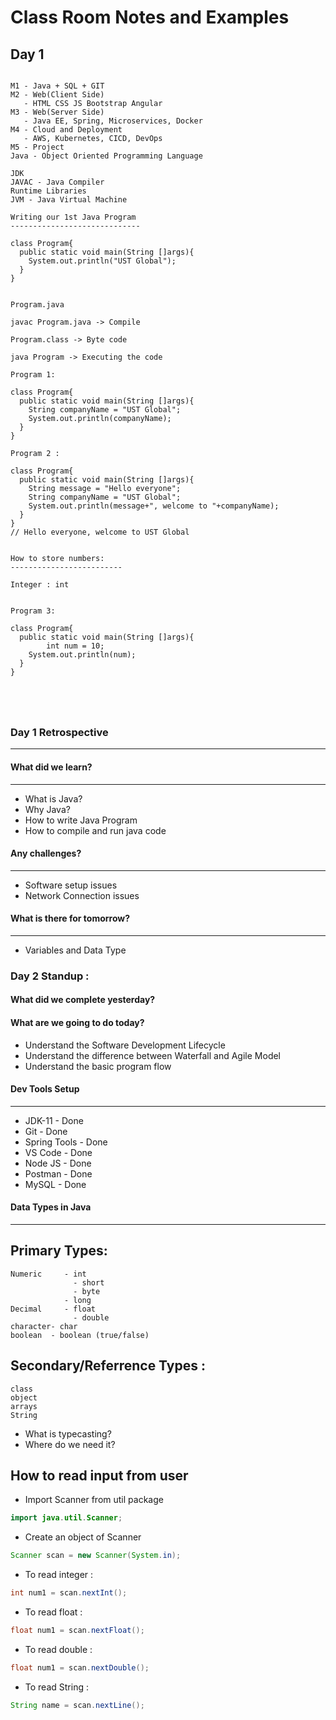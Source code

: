 # Class Room Notes and Examples

## Day 1

```text

M1 - Java + SQL + GIT
M2 - Web(Client Side)
   - HTML CSS JS Bootstrap Angular
M3 - Web(Server Side)
   - Java EE, Spring, Microservices, Docker
M4 - Cloud and Deployment
   - AWS, Kubernetes, CICD, DevOps
M5 - Project
Java - Object Oriented Programming Language

JDK
JAVAC - Java Compiler
Runtime Libraries
JVM - Java Virtual Machine

Writing our 1st Java Program
-----------------------------

class Program{
  public static void main(String []args){
	System.out.println("UST Global");
  }
}


Program.java

javac Program.java -> Compile

Program.class -> Byte code

java Program -> Executing the code

Program 1:

class Program{
  public static void main(String []args){
	String companyName = "UST Global";
	System.out.println(companyName);
  }
}

Program 2 :

class Program{
  public static void main(String []args){
    String message = "Hello everyone";
	String companyName = "UST Global";
	System.out.println(message+", welcome to "+companyName);
  }
}
// Hello everyone, welcome to UST Global


How to store numbers:
-------------------------

Integer : int 


Program 3:

class Program{
  public static void main(String []args){
    	int num = 10;
	System.out.println(num);
  }
}





```

### Day 1 Retrospective
-------------------
#### What did we learn?
-------------
* What is Java?
* Why Java?
* How to write Java Program
* How to compile and run java code

#### Any challenges?
--------------
* Software setup issues
* Network Connection issues

#### What is there for tomorrow?
-----------------------------
* Variables and Data Type


### Day 2 Standup :
#### What did we complete yesterday?


#### What are we going to do today?
 - Understand the Software Development Lifecycle
 - Understand the difference between Waterfall and Agile Model
 - Understand the basic program flow

#### Dev Tools Setup
-----------------
* JDK-11 - Done
* Git - Done
* Spring Tools - Done
* VS Code - Done
* Node JS - Done
* Postman - Done
* MySQL - Done


#### Data Types in Java
---------------------
Primary Types:
---------------
```text
Numeric 	- int
	    	  - short
		      - byte
		    - long
Decimal 	- float
		      - double
character- char
boolean  - boolean (true/false)

```
Secondary/Referrence Types :
--------------------------------
```text
class
object
arrays
String
```

* What is typecasting?
* Where do we need it?

How to read input from user
---------------------------

* Import Scanner from util package

```java
import java.util.Scanner;
```
* Create an object of Scanner
```java
Scanner scan = new Scanner(System.in);
```
* To read integer :
```java
int num1 = scan.nextInt();
```
* To read float :
```java
float num1 = scan.nextFloat();
```

* To read double :
```java
float num1 = scan.nextDouble();
```
* To read String :
```java
String name = scan.nextLine();
```













